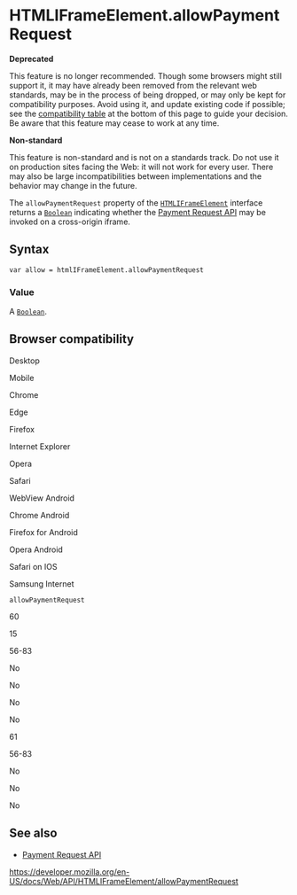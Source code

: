 HTMLIFrameElement.allowPaymentRequest
=====================================

**Deprecated**

This feature is no longer recommended. Though some browsers might still support it, it may have already been removed from the relevant web standards, may be in the process of being dropped, or may only be kept for compatibility purposes. Avoid using it, and update existing code if possible; see the [compatibility table](#browser_compatibility) at the bottom of this page to guide your decision. Be aware that this feature may cease to work at any time.

**Non-standard**

This feature is non-standard and is not on a standards track. Do not use it on production sites facing the Web: it will not work for every user. There may also be large incompatibilities between implementations and the behavior may change in the future.

The `allowPaymentRequest` property of the [`HTMLIFrameElement`](../htmliframeelement) interface returns a [`Boolean`](https://developer.mozilla.org/en-US/docs/Web/JavaScript/Reference/Global_Objects/Boolean) indicating whether the [Payment Request API](../payment_request_api) may be invoked on a cross-origin iframe.

Syntax
------

    var allow = htmlIFrameElement.allowPaymentRequest

### Value

A [`Boolean`](https://developer.mozilla.org/en-US/docs/Web/JavaScript/Reference/Global_Objects/Boolean).

Browser compatibility
---------------------

Desktop

Mobile

Chrome

Edge

Firefox

Internet Explorer

Opera

Safari

WebView Android

Chrome Android

Firefox for Android

Opera Android

Safari on IOS

Samsung Internet

`allowPaymentRequest`

60

15

56-83

No

No

No

No

61

56-83

No

No

No

See also
--------

-   [Payment Request API](../payment_request_api)

<a href="https://developer.mozilla.org/en-US/docs/Web/API/HTMLIFrameElement/allowPaymentRequest" class="_attribution-link">https://developer.mozilla.org/en-US/docs/Web/API/HTMLIFrameElement/allowPaymentRequest</a>
